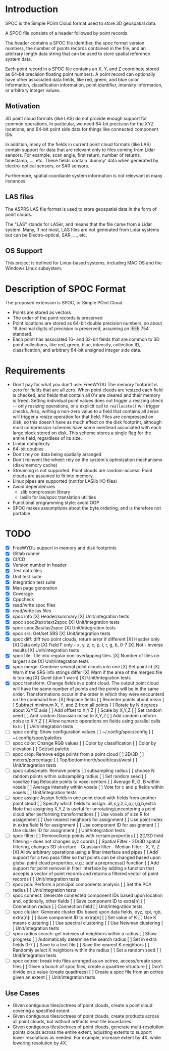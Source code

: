 # Introduction

SPOC is the Simple POint Cloud format used to store 3D geospatial data.

A SPOC file consists of a header followed by point records.

The header contains a SPOC file identifier, the spoc format version
numbers, the number of points records contained in the file, and an
arbitrary length data string that can be used to store spatial reference
system data.

Each point record in a SPOC file contains an X, Y, and Z coordinate
stored as 64-bit precision floating point numbers. A point record can
optionally have other associated data fields, like red, green, and blue
color information, classification information, point identifier,
intensity information, or arbitrary integer values.

## Motivation

3D point cloud formats (like LAS) do not provide enough support for
common operations. In particular, we need 64-bit precision for the XYZ
locations, and 64-bit point side data for things like connected
component IDs.

In addition, many of the fields in current point cloud formats (like
LAS) contain support for data that are relevant only to files coming
from Lidar sensors. For example, scan angle, first return, number of
returns, timestamp, ..., etc. These fields contain 'dummy' data when
generated by electro-optical sensors, or SAR sensors.

Furthermore, spatial coordiante system information is not relevvant in
many instances.

## LAS files

The ASPRS LAS file format is used to store geospatial data in the form
of point clouds.

The "LAS" stands for LASer, and means that the file came from a Lidar
system. Many, if not most, LAS files are not generated from Lidar
systems but can be Electro-optical, SAR, ..., etc.

## OS Support

This project is defined for Linux-based systems, including MAC OS and
the Windows Linux subsystem.

# Description of SPOC Format

The proposed extension is SPOC, or Simple POint Cloud.

* Points are stored as vectors
* The order of the point records is preserved
* Point locations are stored as 64-bit double precision numbers, so
  about 16 decimal digits of precision is preserved, assuming an IEEE
  754 standard.
* Each point has associated 16- and 32-bit fields that are common to 3D
  point collections, like red, green, blue, intensity, collection ID,
  classification, and arbitrary 64-bit unsigned integer side data.

# Requirements

* Don't pay for what you don't use: FreeWYDU
    The memory footprint is zero for fields that are all zero. When
    point clouds are resized each field is checked, and fields that
    contain all 0's are cleared and their memory is freed.
    Setting individual point values does not trigger a resizing check --
    only resizing operations, or a explicit call to `reallocate()` will
    trigger checks. Also, writing a non-zero value to a field that
    contains all zeros will trigger a resize operation for that field.
    Files are compressed on disk, so this doesn't have as much effect on
    the disk footprint, although most compression schemes have some
    overhead associated with each large block stored on disk. This
    scheme stores a single flag for the entire field, regardless of its
    size.
* Linear complexity
* 64-bit doubles
* Don't rely on data being spatially arranged
* Don't reinvent the wheel: rely on the system's optimization mechanisms
  (disk/memory cache)
* Streaming is not supported. Point clouds are random-access. Point
  clouds are assumed to fit into memory.
* Linux pipes are supported (not for LASlib I/O files)
* Avoid dependencies
    * zlib compression library
    * laslib for las/spoc translation utilities
* Functional programming style: avoid OOP
* SPOC makes assumptions about the byte ordering, and is therefore not
  portable

# TODO

* [X] FreeWYDU support in memory and disk footprints
* [X] Gitlab runner
* [X] CI/CD
* [X] Version number in header
* [X] Test data files
* [X] Unit test suite
* [X] Integration test suite
* [X] Man page generation
* [X] Coverage
* [X] Cppcheck
* [X] read/write spoc files
* [X] read/write las files
* [X] spoc info
      [X] Header/summary
      [X] Unit/integration tests
* [X] spoc spoc2text/text2spoc
      [X] Unit/integration tests
* [X] spoc spoc2las/las2spoc
      [X] Unit/integration tests
* [X] spoc srs: Get/set SRS
      [X] Unit/integration tests
* [X] spoc diff: diff two point clouds, return error if different
      [X] Header only
      [X] Data only
      [X] Field F only - x, y, z, c, p, i, r, g, b, 0-7
      [X] Not - inverse results
      [X] Unit/integration tests
* [X] spoc tile: Tile into regular non-overlapping tiles.
      [X] Number of tiles on largest size
      [X] Unit/integration tests
* [X] spoc merge: Combine several point clouds into one
      [X] Set point id
      [X] Warn if the SRS info strings differ
      [X] Warn if the area of the merged file is too big
      [X] Quiet (don't warn)
      [X] Unit/integration tests
* [X] spoc transform: Change fields in a point cloud. The output point
                      cloud will have the same number of points and the
                      points will be in the same order.
                      Transformations occur in the order in which they
                      were encounterd on the command line.
      [X] Replace fields
      [ ] Recenter points about mean
      [ ] Subtract minimum X, Y, and Z from all points
      [ ] Rotate by N degrees about X/Y/Z axis
      [ ] Add offset to X,Y,Z
      [ ] Scale by X,Y,Z
      [ ] Set random seed
      [ ] Add random Gaussian noise to X,Y,Z
      [ ] Add random uniform noise to X,Y,Z
      [ ] Allow numeric operations on fields using parallel calls to `bc`
      [ ] Unit/integration tests
* [ ] spoc config: Show configuration values
      [ ] ~/.config/spoc/config
      [ ] ~/.config/spoc/palettes
* [ ] spoc color: Change RGB values
      [ ] Color by classification
      [ ] Color by elevation
      [ ] Get/set palette
* [ ] spoc crop: Remove edge points from a point cloud
      [ ] 2D/3D
      [ ] meters/percentage
      [ ] Top/bottom/north/south/east/west
      [ ] Unit/integration tests
* [ ] spoc subsample: Remove points
      [ ] subsampling radius
      [ ] choose N random points within subsampling radius
      [ ] Set random seed
      [ ] voxelize flag Relocate points to voxel centers
      [ ] Average R, G, B within voxels
      [ ] Average intensity within voxels
      [ ] Vote for c and p fields within voxels
      [ ] Unit/integration tests
* [ ] spoc assign: Assign fields in one point cloud with fields
                   from another point cloud
      [ ] Specify which fields to assign: all,x,y,z,c,p,i,r,g,b,extra
          Note that assigning X,Y,Z is useful for unrotating/uncentering
          a point cloud after performing transformations
      [ ] Use voxels of size R for assignment
      [ ] Use nearest neighbors for assignment
      [ ] Use point index in extra field N for assignment
      [ ] Use component ID for assignment
      [ ] Use cluster ID for assignment
      [ ] Unit/integration tests
* [ ] spoc filter:
      [ ] Remove/keep points with certain properties
      [ ] 2D/3D field filtering - does not changes xyz coords
      [ ] Spatial Filter - 2D/3D spatial filtering, changes 3D structure
                         - Guassian filter
                         - Median filter
                         - X, Y, Z
      [X] Allow arbitrary operations using a filter interface and pipes
      [ ] Add support for a two pass filter so that points can be
          changed based upon global point cloud properties, e.g.: add a
          preprocess() function
      [ ] Add support for point removal in filter interface by adding a
          function that accepts a vector of point records and returns a
          filtered vector of point records
      [ ] Unit/integration tests
* [ ] spoc pca: Perform a principal components analysis
      [ ] Set the PCA radius
      [ ] Unit/integration tests
* [ ] spoc connect: Generate connected component IDs based upon location
                    and, optionally, other fields
      [ ] Save component ID to extra[n]
      [ ] Connection radius
      [ ] Connection field
      [ ] Unit/integration tests
* [ ] spoc cluster: Generate cluster IDs based upon data fields, xyz,
                    cpi, rgb, extra[n]:
      [ ] Save component ID to extra[n]
      [ ] Set value of K
      [ ] Use K means clustering
      [ ] Use spectral clustering
      [ ] Use Newman clustering
      [ ] Unit/integration tests
* [ ] spoc radius search: get indexes of neighbors within a radius
      [ ] Show progress
      [ ] Automatically determine the search radius
      [ ] Set in extra fields 0-7
      [ ] Save to a text file
      [ ] Save the nearest K neighbors
      [ ] Randomly select K neighbors within the radius
      [ ] Set a random seed
      [ ] Unit/integration tests
* [ ] spoc octree: break into files arranged as an octree, access/create spoc files
      [ ] Given a bunch of spoc files, create a quadtree structure
      [ ] Don't divide on z value (create quadtrees)
      [ ] Create a spoc file from an octree given an extent
      [ ] Unit/integration tests

## Use Cases

* Given contiguous tiles/octrees of point clouds, create a point cloud
  covering a specified extent.
* Given contiguous tiles/octrees of point clouds, create products across
  all point clouds, but without artifacts near tile boundaries.
* Given contiguous tiles/octrees of point clouds, generate
  multi-resolution points clouds across the entire extent, adjusting
  extents to support lower resolutions as needed. For example, increase
  extent by 4X, while lowering resolution by 4X.
